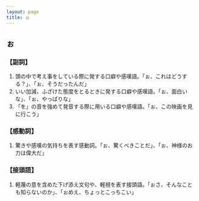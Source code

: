 ```yaml
---
layout: page
title: ぉ
---
```

## ぉ
### 【副詞】
1. 頭の中で考え事をしている際に発する口癖や感嘆語。「ぉ、これはどうする？」、「ぉ、そうだったんだ」
2. いい加減、ふざけた態度をとるときに発する口癖や感嘆語。「ぉ、面白いな」、「ぉ、やっぱりな」
3. 「を」の音を強めて発音する際に用いる口癖や感嘆語。「ぉ、この映画を見に行こう」

### 【感動詞】
1. 驚きや感嘆の気持ちを表す感動詞。「ぉ、驚くべきことだ」、「ぉ、神様のお力は偉大だ」

### 【接頭語】
1. 軽蔑の意を含めた下げ添え文句や、軽視を表す接頭語。「ぉさ、そんなことも知らないのか」、「ぉめえ、ちょっとこっちこい」
